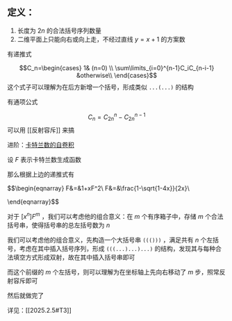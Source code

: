 ## 定义：

1. 长度为 $2n$ 的合法括号序列数量
2. 二维平面上只能向右或向上走，不经过直线 $y=x+1$ 的方案数

有递推式 

$$C_n=\begin{cases}
1& (n=0) \\
\sum\limits_{i=0}^{n-1}C_iC_{n-i-1} &otherwise\\
\end{cases}$$
这个式子可以理解为在后方新增一个括号，形成类似 ```...(...)``` 的结构

有通项公式

$$C_n=C_{2n}^{n}-C_{2n}^{n-1}$$
可以用 [[反射容斥]] 来搞

进阶：[卡特兰数的自卷积](https://www.luogu.com/article/2cla01hw)

设 $F$ 表示卡特兰数生成函数

那么根据上边的递推式有

$$\begin{eqnarray}
F&=&1+xF^2\\
F&=&\frac{1-\sqrt{1-4x}}{2x}\\


\end{eqnarray}$$

对于 $[x^n]F^m$ ，我们可以考虑他的组合意义：在 $m$ 个有序箱子中，存储 $m$ 个合法括号串，使得括号串的总左括号数为 $n$

我们可以考虑他的组合意义，先构造一个大括号串 ```((()))``` ，满足共有 $n$ 个左括号，考虑在其中插入括号序列，形成 ```(((...)...)...)``` 的结构，发现其与每种合法填空方式形成双射，故在其中插入括号串即可

而这个前缀的 $m$ 个左括号，则可以理解为在坐标轴上先向右移动了 $m$ 步，照常反射容斥即可

然后就做完了

详见：[[2025.2.5#T3]] 
